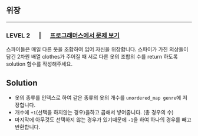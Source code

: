 ## 위장
***
### LEVEL 2 　 | 　 [프로그래머스에서 문제 보기](https://school.programmers.co.kr/learn/courses/30/lessons/42578)
스파이들은 매일 다른 옷을 조합하여 입어 자신을 위장합니다.
스파이가 가진 의상들이 담긴 2차원 배열 clothes가 주어질 때 서로 다른 옷의 조합의 수를 return 하도록 solution 함수를 작성해주세요.

Solution
-----------
+ 옷의 종류를 인덱스로 하여 같은 종류의 옷의 개수를 `unordered_map genre`에 저장합니다.
+ 개수에 `+1`(선택을 하지않는 경우)을하고 곱해서 넣어줍니다. (총 경우의 수) 
+ 마지막에 아무것도 선택하지 않는 경우가 있기때문에 `-1`을 하여 하나의 경우를 빼고 반환합니다.
